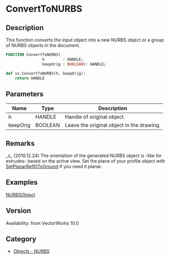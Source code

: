 # ConvertToNURBS

## Description
This function converts the input object into a new NURBS object or a group of NURBS objects in the document.

```pascal
FUNCTION ConvertToNURBS(
				h        : HANDLE;
				keepOrig : BOOLEAN): HANDLE;
```

```python
def vs.ConvertToNURBS(h, keepOrig):
    return HANDLE
```

## Parameters
|Name|Type|Description|
|---|---|---|
|h|HANDLE|Handle of original object.|
|keepOrig|BOOLEAN|Leave the original object in the drawing.|

## Remarks
*\_c\_* (2010.12.24) The orientation of the generated NURBS object is -like for extrudes- based on the active view. Set the plane of your profile object with [SetPlanarRefIDToGround](SetPlanarRefIDToGround.md) if you need it planar.

## Examples
[NURBSObject](examples/NURBSObject.md)

## Version
Availability: from VectorWorks 10.0

## Category
* [Objects - NURBS](../Categories/Objects%20-%20NURBS.md)
